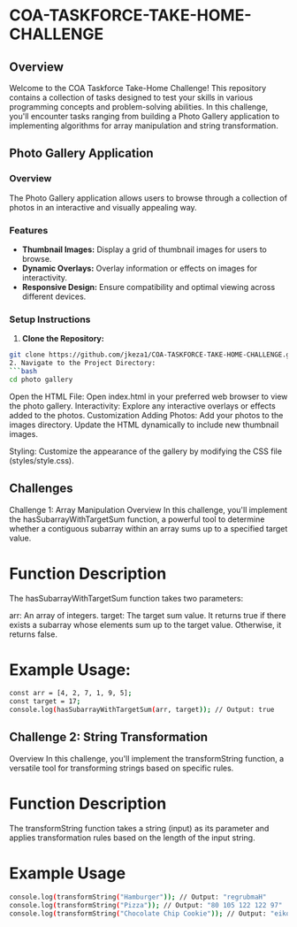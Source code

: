# COA-TASKFORCE-TAKE-HOME-CHALLENGE

## Overview

Welcome to the COA Taskforce Take-Home Challenge! This repository contains a collection of tasks designed to test your skills in various programming concepts and problem-solving abilities. In this challenge, you'll encounter tasks ranging from building a Photo Gallery application to implementing algorithms for array manipulation and string transformation.

## Photo Gallery Application

### Overview

The Photo Gallery application allows users to browse through a collection of photos in an interactive and visually appealing way.

### Features

- **Thumbnail Images:** Display a grid of thumbnail images for users to browse.
- **Dynamic Overlays:** Overlay information or effects on images for interactivity.
- **Responsive Design:** Ensure compatibility and optimal viewing across different devices.

### Setup Instructions

1. **Clone the Repository:**
```bash
git clone https://github.com/jkeza1/COA-TASKFORCE-TAKE-HOME-CHALLENGE.git
2. Navigate to the Project Directory:
```bash
cd photo gallery
```
Open the HTML File:
Open index.html in your preferred web browser to view the photo gallery.
Interactivity:
Explore any interactive overlays or effects added to the photos.
Customization
Adding Photos:
Add your photos to the images directory.
Update the HTML dynamically to include new thumbnail images.

Styling:
Customize the appearance of the gallery by modifying the CSS file (styles/style.css).

## Challenges
Challenge 1: Array Manipulation
Overview
In this challenge, you'll implement the hasSubarrayWithTargetSum function, a powerful tool to determine whether a contiguous subarray within an array sums up to a specified target value.

# Function Description
The hasSubarrayWithTargetSum function takes two parameters:

arr: An array of integers.
target: The target sum value.
It returns true if there exists a subarray whose elements sum up to the target value. Otherwise, it returns false.

# Example Usage:
```bash
const arr = [4, 2, 7, 1, 9, 5];
const target = 17;
console.log(hasSubarrayWithTargetSum(arr, target)); // Output: true
```
## Challenge 2: String Transformation
Overview
In this challenge, you'll implement the transformString function, a versatile tool for transforming strings based on specific rules.

# Function Description
The transformString function takes a string (input) as its parameter and applies transformation rules based on the length of the input string.

# Example Usage
```bash
console.log(transformString("Hamburger")); // Output: "regrubmaH"
console.log(transformString("Pizza")); // Output: "80 105 122 122 97"
console.log(transformString("Chocolate Chip Cookie")); // Output: "eikooCpihCetalocohC"
```

